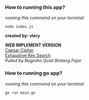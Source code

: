 ### How to running this app?
_running this command on your terminal_
``` 
node index.js
```

**created by: viery**

**WEB IMPLEMENT VERSION**
<br>
[Caesar Cipher](https://interhost.one/caesar-cipher)
<br>
[Exhaustive Key Search](https://interhost.one/exhaustive-key-search)
<br>
*Pulled by Nugroho Gusti Bintang Fajar*

### How to running go app?
_running this command on your terminal_
``` 
go run main.go
```
